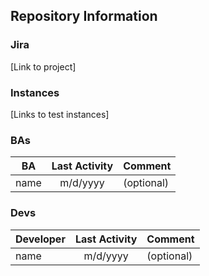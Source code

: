 ## Repository Information

### Jira
[Link to project]

### Instances
[Links to test instances]

### BAs
| BA   | Last Activity  | Comment    |
|------|:--------------:|------------|
| name | m/d/yyyy | (optional) |

### Devs
| Developer | Last Activity | Comment |
|-----------|:-------------:|---------|
| name | m/d/yyyy | (optional) |
